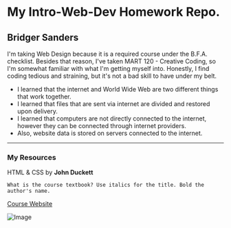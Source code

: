 # My Intro-Web-Dev Homework Repo.
## Bridger Sanders
I'm taking Web Design because it is a required course under the B.F.A. checklist. Besides that reason, I've taken MART 120 - Creative Coding, so I'm somewhat familiar with what I'm getting myself into. Honestly, I find coding tedious and straining, but it's not a bad skill to have under my belt.
- I learned that the internet and World Wide Web are two different things that work together.
- I learned that files that are sent via internet are divided and restored upon delivery.
- I learned that computers are not directly connected to the internet, however they can be connected through internet providers.
- Also, website data is stored on servers connected to the internet.
---
### My Resources
HTML & CSS by **John Duckett**

```What is the course textbook? Use italics for the title. Bold the author's name.```

[Course Website](https://media-ed-online.github.io/intro-web-dev/)

![Image](http://bit.ly/2DIVG46)
